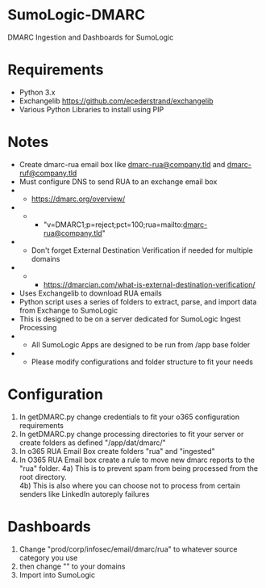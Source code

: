 # SumoLogic-DMARC
DMARC Ingestion and Dashboards for SumoLogic 

# Requirements
- Python 3.x
- Exchangelib https://github.com/ecederstrand/exchangelib
- Various Python Libraries to install using PIP

# Notes
- Create dmarc-rua email box like dmarc-rua@company.tld and dmarc-ruf@company.tld
- Must configure DNS to send RUA to an exchange email box
- - https://dmarc.org/overview/
- - - "v=DMARC1;p=reject;pct=100;rua=mailto:dmarc-rua@company.tld"
- - Don't forget External Destination Verification if needed for multiple domains
- - - https://dmarcian.com/what-is-external-destination-verification/
- Uses Exchangelib to download RUA emails
- Python script uses a series of folders to extract, parse, and import data from Exchange to SumoLogic
- This is designed to be on a server dedicated for SumoLogic Ingest Processing
- - All SumoLogic Apps are designed to be run from /app base folder
- - Please modify configurations and folder structure to fit your needs


# Configuration
1) In getDMARC.py change credentials to fit your o365 configuration requirements
2) In getDMARC.py change processing directories to fit your server or create folders as defined "/app/dat/dmarc/<stage>"
3) In o365 RUA Email Box create folders "rua" and "ingested"
4) In O365 RUA Email box create a rule to move new dmarc reports to the "rua" folder.
4a) This is to prevent spam from being processed from the root directory.  
4b) This is also where you can choose not to process from certain senders like LinkedIn autoreply failures

# Dashboards
1) Change "prod/corp/infosec/email/dmarc/rua" to whatever source category you use
2) then change "<domain>" to your domains
2) Import into SumoLogic
